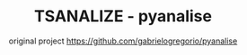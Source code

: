 <div align="center">

# TSANALIZE - pyanalise

original project
https://github.com/gabrielogregorio/pyanalise
